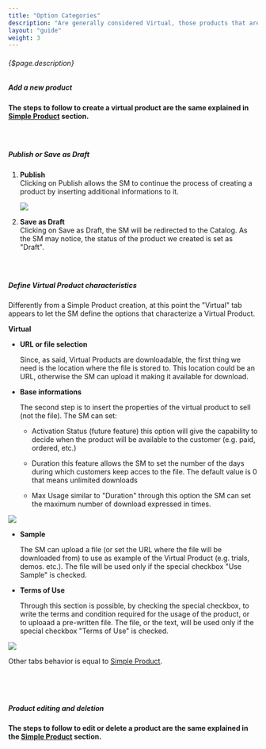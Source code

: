 ```yaml
---
title: "Option Categories"
description: "Are generally considered Virtual, those products that are unsubstantial items to be downloaded. Examples of virtual products are: LICENSE NUMBERS, WARRANTY NUMBERS, MEMBERSHIP NUMBERS, VOUCHERS, COUPONS."
layout: "guide"
weight: 3
---
```


###### {$page.description}

<article class="first-article" id="1">

## <h5>Add a new product</h5>

<b>The steps to follow to create a virtual product are the same explained in <u><a href="/docs/catalog/simple.html#1">Simple Product</a></u> section.</b>

</article>

<article id="2"><br>

## <h5>Publish or Save as Draft</h5>

1. <b>Publish</b><br>
	Clicking on Publish allows the SM to continue the process of creating a product by inserting additional informations to it.

	<img src="/images/virtualDetails.png"/>

2. <b>Save as Draft</b><br>
	Clicking on Save as Draft, the SM will be redirected to the Catalog. As the SM may notice, the status of the product we created is set as "Draft".

</article>

<article id="3"><br>


## <h5>Define Virtual Product characteristics</h5>

Differently from a Simple Product creation, at this point the "Virtual" tab appears to let the SM define the options that characterize a Virtual Product.

<b>Virtual</b><br>

- <b>URL or file selection</b>

	Since, as said, Virtual Products are downloadable, the first thing we need is the location where the file is stored to. This location could be an URL, otherwise the SM can upload it making it available for download.

- <b>Base informations</b>

	The second step is to insert the properties of the virtual product to sell (not the file).
	The SM can set:

	- Activation Status (future feature)
		this option will give the capability to decide when the product will be available to the customer (e.g. paid, ordered, etc.)

	- Duration
		this feature allows the SM to set the number of the days during which customers keep acces to the file. The default value is 0 that means unlimited downloads

	- Max Usage
		similar to "Duration" through this option the SM can set the maximum number of download expressed in times.

<img class="docs-img" src="/images/VirtualProduct.png"/>


- <b>Sample</b>

	The SM can upload a file (or set the URL where the file will be downloaded from) to use as example of the Virtual Product (e.g. trials, demos. etc.). The file will be used only if the special checkbox "Use Sample" is checked.

- <b>Terms of Use</b>

	Through this section is possible, by checking the special checkbox, to write the terms and condition required for the usage of the product, or to uploaad a pre-written file. The file, or the text, will be used only if the special checkbox "Terms of Use" is checked.

<img class="docs-img" src="/images/VirtualProduct2.png"/>

Other tabs behavior is equal to <u><a href="/docs/catalog/simple.html#4">Simple Product</a></u>.<br><br>

</article>

<article class="last-article" id="4"><br>

## <h5>Product editing and deletion</h5>

<b>The steps to follow to edit or delete a product are the same explained in the <a href="/docs/catalog/simple.html#5">Simple Product</a> section.</b><br><br>

</article><br><br><br>